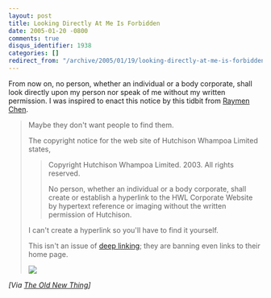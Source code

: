 ```yaml
---
layout: post
title: Looking Directly At Me Is Forbidden
date: 2005-01-20 -0800
comments: true
disqus_identifier: 1938
categories: []
redirect_from: "/archive/2005/01/19/looking-directly-at-me-is-forbidden.aspx/"
---
```


From now on, no person, whether an individual or a body corporate, shall
look directly upon my person nor speak of me without my written
permission. I was inspired to enact this notice by this tidbit from
[Raymen Chen](http://weblogs.asp.net/oldnewthing/).

> Maybe they don't want people to find them.
>
> The copyright notice for the web site of Hutchison Whampoa Limited
> states,
>
> > Copyright Hutchison Whampoa Limited. 2003. All rights reserved.
> >
> > No person, whether an individual or a body corporate, shall create
> > or establish a hyperlink to the HWL Corporate Website by hypertext
> > reference or imaging without the written permission of Hutchison.
>
> I can't create a hyperlink so you'll have to find it yourself.
>
> This isn't an issue of [deep
> linking](http://www.beachbrowser.com/Archives/News-and-Human-Interest/May-2000/Legality-of-Deep-Linking-Remains-Deeply-Complicated.htm);
> they are banning even links to their home page.
>
> ![](http://weblogs.asp.net/oldnewthing/aggbug/357226.aspx)

*[Via [The Old New
Thing](http://weblogs.asp.net/oldnewthing/archive/2005/01/20/357226.aspx)]*

